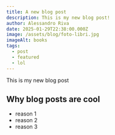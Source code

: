 ```yaml
---
title: A new blog post
description: This is my new blog post!
author: Alessandro Riva
date: 2025-01-29T22:38:00.000Z
image: /assets/blog/foto-libri.jpg
imageAlt: books
tags:
  - post
  - featured
  - lol
---
```

This is my new blog post

## Why blog posts are cool

* reason 1
* reason 2
* reason 3
